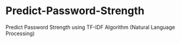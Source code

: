 # Predict-Password-Strength
Predict Password Strength using TF-IDF Algorithm (Natural Language Processing)
